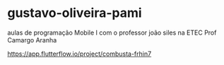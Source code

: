 # gustavo-oliveira-pami
aulas de programação Mobile I com o professor joão siles na ETEC Prof Camargo Aranha

https://app.flutterflow.io/project/combusta-frhin7
